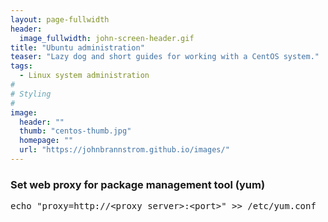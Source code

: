 ```yaml
---
layout: page-fullwidth
header:
  image_fullwidth: john-screen-header.gif
title: "Ubuntu administration"
teaser: "Lazy dog and short guides for working with a CentOS system."
tags:
  - Linux system administration
#
# Styling
#
image:
  header: ""
  thumb: "centos-thumb.jpg"
  homepage: ""
  url: "https://johnbrannstrom.github.io/images/"
---
```


<h3>Set web proxy for package management tool (yum)</h3>
<pre>echo "proxy=http://&lt;proxy server&gt;:&lt;port&gt" &gt;&gt; /etc/yum.conf</pre>
